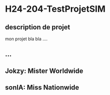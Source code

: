 # H24-204-TestProjetSIM
 
## description de projet 
mon projet bla bla .... 

## ...

## Jokzy: Mister Worldwide
## sonIA: Miss Nationwide
